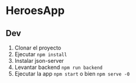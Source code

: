 # HeroesApp

## Dev

1. Clonar el proyecto
2. Ejecutar ```npm install```
3. Instalar json-server
4. Levantar backend ```npm run backend```
5. Ejecutar la app ```npm start``` o bien ```npm serve -0```
